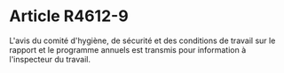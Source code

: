 # Article R4612-9

  
L'avis du comité d'hygiène, de sécurité et des conditions de travail sur le rapport et le programme annuels est transmis pour information à l'inspecteur du travail.